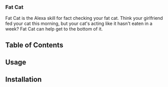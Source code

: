 ### Fat Cat

Fat Cat is the Alexa skill for fact checking your fat cat.  Think your girlfriend fed your cat this morning, but your cat's acting like it hasn't eaten in a week?  Fat Cat can help get to the bottom of it.

## Table of Contents

## Usage

## Installation


